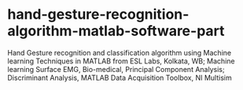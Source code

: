 hand-gesture-recognition-algorithm-matlab-software-part
=======================================================

Hand Gesture recognition and classification algorithm using Machine learning Techniques in MATLAB from ESL Labs, Kolkata, WB; Machine learning Surface EMG, Bio-medical, Principal Component Analysis; Discriminant Analysis, MATLAB Data Acquisition Toolbox, NI Multisim
